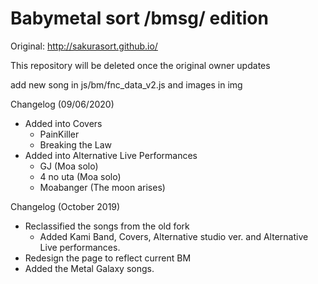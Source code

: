 # Babymetal sort /bmsg/ edition

Original:
http://sakurasort.github.io/

This repository will be deleted once the original owner updates

add new song in js/bm/fnc_data_v2.js and images in img

Changelog (09/06/2020)
- Added into Covers
     - PainKiller
     - Breaking the Law
- Added into Alternative Live Performances
     - GJ (Moa solo)
     - 4 no uta (Moa solo)
     - Moabanger (The moon arises)
     
Changelog (October 2019)
- Reclassified the songs from the old fork
     - Added Kami Band, Covers, Alternative studio ver. and Alternative Live performances.
- Redesign the page to reflect current BM
- Added the Metal Galaxy songs.
